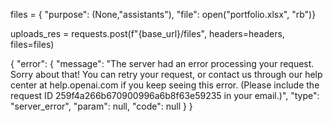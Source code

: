 

files = {
    "purpose": (None,"assistants"),
    "file": open("portfolio.xlsx", "rb")}

uploads_res = requests.post(f"{base_url}/files", headers=headers, files=files)

{
  "error": {
    "message": "The server had an error processing your request. Sorry about that! You can retry your request, or contact us through our help center at help.openai.com if you keep seeing this error. (Please include the request ID 259f4a266b670900996a6b8f63e59235 in your email.)",
    "type": "server_error",
    "param": null,
    "code": null
  }
}